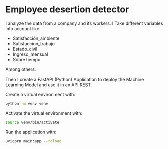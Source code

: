 # Employee desertion detector

I analyze the data from a company and its workers. I Take different variables into account like:

- Satisfacción_ambiente
- Satisfaccion_trabajo
- Estado_civil
- Ingreso_mensual
- SobreTiempo

Among others.

Then I create a FastAPI (Python) Application to deploy the Machine Learning Model and use it in an API REST.

Create a virtual environment with:

```bash
python -m venv venv
```

Activate the virtual environment with:

```bash
source venv/bin/activate
```

Run the application with:

```bash
uvicorn main:app --reload
```
